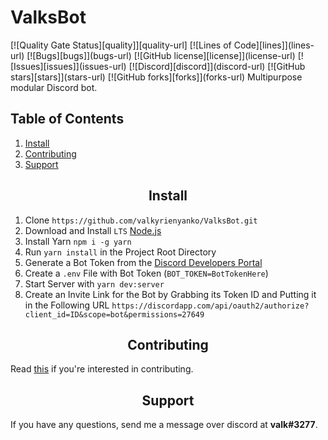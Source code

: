 <h1>ValksBot</h1>
[![Quality Gate Status][quality]][quality-url]
[![Lines of Code][lines]](lines-url)
[![Bugs][bugs]](bugs-url)
[![GitHub license][license]](license-url)
[![Issues][issues]](issues-url)
[![Discord][discord]](discord-url)
[![GitHub stars][stars]](stars-url)
[![GitHub forks][forks]](forks-url)
Multipurpose modular Discord bot.

## Table of Contents
1. [Install](#install)
2. [Contributing](#contributing)
3. [Support](#support)

<h2 align="center">Install</h2>

1. Clone `https://github.com/valkyrienyanko/ValksBot.git`
2. Download and Install `LTS` [Node.js](https://nodejs.org/en/)
3. Install Yarn `npm i -g yarn`
4. Run `yarn install` in the Project Root Directory
5. Generate a Bot Token from the [Discord Developers Portal](https://discordapp.com/developers/applications/)
6. Create a `.env` File with Bot Token (`BOT_TOKEN=BotTokenHere`)
7. Start Server with `yarn dev:server`
8. Create an Invite Link for the Bot by Grabbing its Token ID and Putting it in the Following URL `https://discordapp.com/api/oauth2/authorize?client_id=ID&scope=bot&permissions=27649`

<h2 align="center">Contributing</h2>

Read [this](https://github.com/valkyrienyanko/ValksBot/blob/master/.github/CONTRIBUTING.md) if you're interested in contributing.

<h2 align="center">Support</h2>

If you have any questions, send me a message over discord at **valk#3277**.

[quality]: https://sonarcloud.io/api/project_badges/measure?project=valkyrienyanko_ValksBot&metric=alert_status
[quality-url]: https://sonarcloud.io/dashboard?id=valkyrienyanko_ValksBot
[lines]: https://sonarcloud.io/api/project_badges/measure?project=valkyrienyanko_ValksBot&metric=ncloc
[lines-url]: https://sonarcloud.io/dashboard?id=valkyrienyanko_ValksBot
[bugs]: https://sonarcloud.io/api/project_badges/measure?project=valkyrienyanko_ValksBot&metric=bugs
[bugs-url]: https://sonarcloud.io/dashboard?id=valkyrienyanko_ValksBot
[license]: https://img.shields.io/github/license/valkyrienyanko/ValksBot?color=brightgreen
[license-url]: https://github.com/valkyrienyanko/ValksBot/blob/master/LICENSE
[issues]: https://img.shields.io/github/issues/valkyrienyanko/ValksBot
[issues-url]: https://github.com/valkyrienyanko/ValksBot/issues
[discord]: https://img.shields.io/discord/453710350454620160.svg
[discord-url]: https://discordapp.com/invite/N9QVxbM
[stars]: https://img.shields.io/github/stars/valkyrienyanko/ValksBot?color=brightgreen
[stars-url]: https://github.com/valkyrienyanko/ValksBot/stargazers
[forks]: https://img.shields.io/github/forks/valkyrienyanko/ValksBot?color=brightgreen
[forks-url]: https://github.com/valkyrienyanko/ValksBot/network
